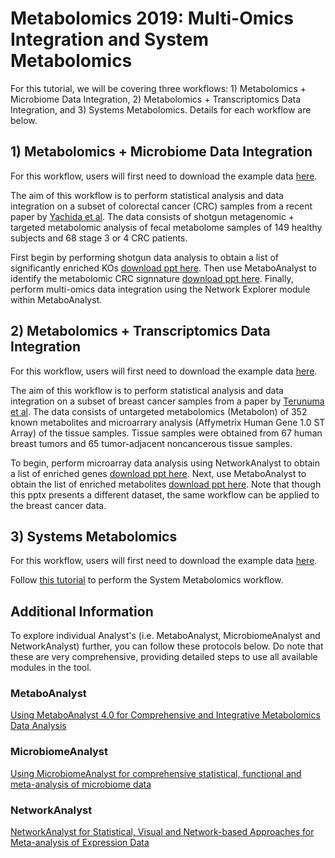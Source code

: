 # Metabolomics 2019: Multi-Omics Integration and System Metabolomics

For this tutorial, we will be covering three workflows: 1) Metabolomics + Microbiome Data Integration, 2) Metabolomics + Transcriptomics Data Integration, and 3) Systems Metabolomics. Details for each workflow are below.

## 1) Metabolomics + Microbiome Data Integration

For this workflow, users will first need to download the example data [here](https://github.com/xia-lab/Metabolomics2019/blob/master/crc_data_june23.zip).

The aim of this workflow is to perform statistical analysis and data integration on a subset of colorectal cancer (CRC) samples from a recent paper by [Yachida et al](https://www.nature.com/articles/s41591-019-0458-7). The data consists of shotgun metagenomic + targeted metabolomic analysis of fecal metabolome samples of 149 healthy subjects and 68 stage 3 or 4 CRC patients. 

First begin by performing shotgun data analysis to obtain a list of significantly enriched KOs [download ppt here](https://github.com/xia-lab/Metabolomics2019/blob/master/SDP_microbiomeanalyst.pptx). Then use MetaboAnalyst to identify the metabolomic CRC signnature [download ppt here](https://github.com/xia-lab/Metabolomics2019/blob/master/targeted_metabolomics_metaboanalyst.pptx). Finally, perform multi-omics data integration using the Network Explorer module within MetaboAnalyst.

## 2) Metabolomics + Transcriptomics Data Integration

For this workflow, users will first need to download the example data [here](https://github.com/xia-lab/Metabolomics2019/blob/master/breast_cancer.zip).

The aim of this workflow is to perform statistical analysis and data integration on a subset of breast cancer samples from a paper by [Terunuma et al](https://www.ncbi.nlm.nih.gov/pubmed/24316975). The data consists of untargeted metabolomics (Metabolon) of 352 known metabolites and microarrary analysis (Affymetrix Human Gene 1.0 ST Array) of the tissue samples. Tissue samples were obtained from 67 human breast tumors and 65 tumor-adjacent noncancerous tissue samples.

To begin, perform microarray data analysis using NetworkAnalyst to obtain a list of enriched genes [download ppt here](). Next, use MetaboAnalyst to obtain the list of enriched metabolites [download ppt here](https://github.com/xia-lab/Metabolomics2019/blob/master/targeted_metabolomics_metaboanalyst.pptx). Note that though this pptx presents a different dataset, the same workflow can be applied to the breast cancer data.

## 3) Systems Metabolomics

For this workflow, users will first need to download the example data [here](https://github.com/xia-lab/Metabolomics2019/blob/master/ibd_data_june23.zip).

Follow [this tutorial]() to perform the System Metabolomics workflow.

## Additional Information

To explore individual Analyst's (i.e. MetaboAnalyst, MicrobiomeAnalyst and NetworkAnalyst) further, you can follow these protocols below. Do note that these are very comprehensive, providing detailed steps to use all available modules in the tool. 

### MetaboAnalyst
[Using MetaboAnalyst 4.0 for Comprehensive and Integrative Metabolomics Data Analysis](https://www.dropbox.com/s/vsmcmvsup85h55u/CPBI_MetaboAnalyst_2019.pdf?dl=0)

### MicrobiomeAnalyst
[Using MicrobiomeAnalyst for comprehensive statistical, functional and meta-analysis of microbiome data](https://www.dropbox.com/s/025wp5p1aelc45f/MicrobiomeAnalyst_Nat_Prot_all_in_one.pdf?dl=0)

### NetworkAnalyst
[NetworkAnalyst for Statistical, Visual and Network-based Approaches for Meta-analysis of Expression Data](https://www.ncbi.nlm.nih.gov/pubmed/25950236)
